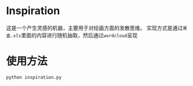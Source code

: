 # Inspiration

这是一个产生灵感的机器，主要用于对绘画方面的发散思维。
实现方式是通过`黑盒.xls`里面的内容进行随机抽取，然后通过`wordcloud`呈现

# 使用方法
```
python inspiration.py
```